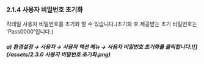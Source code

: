 ### 2.1.4 사용자 비밀번호 초기화

칵테일 사용자 비밀번호를 초기화 할 수 있습니다.\(초기화 후 제공받는 초기 비밀번호는 'Pass0000'입니다.\)

##### a\) 환경설정 → 사용자 → 사용자 액션 메뉴 → 사용자 비밀번호 초기화를 클릭합니다.![](/assets/2.3.0 사용자 비밀번호 초기화.png)



